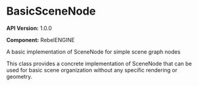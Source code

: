 # BasicSceneNode

**API Version:** 1.0.0

**Component:** RebelENGINE

A basic implementation of SceneNode for simple scene graph nodes

This class provides a concrete implementation of SceneNode that can be used
for basic scene organization without any specific rendering or geometry.

